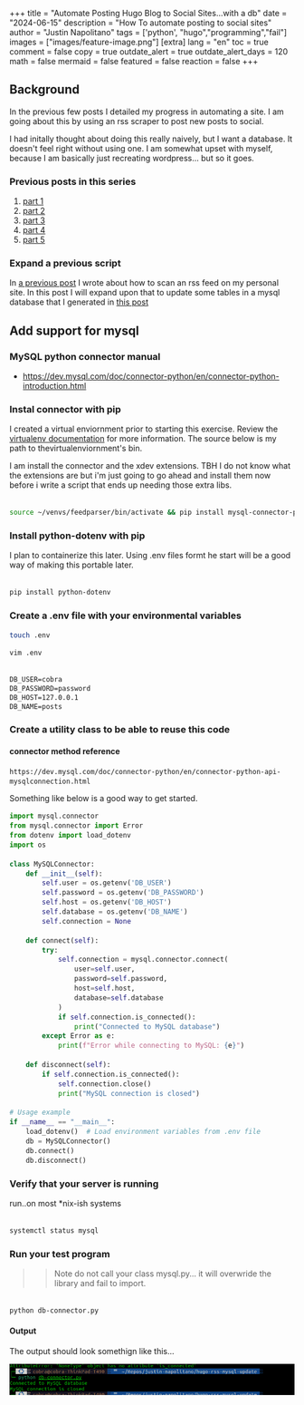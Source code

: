 +++
title =  "Automate Posting Hugo Blog to Social Sites...with a db"
date = "2024-06-15"
description = "How To automate posting to social sites"
author = "Justin Napolitano"
tags = ['python', "hugo","programming","fail"]
images = ["images/feature-image.png"]
[extra]
lang = "en"
toc = true
comment = false
copy = true
outdate_alert = true
outdate_alert_days = 120
math = false
mermaid = false
featured = false
reaction = false
+++


## Background

In the previous few posts I detailed my progress in automating a site.  I am going about this by using an rss scraper to post new posts to social. 

I had initally thought about doing this really naively, but I want a database. It doesn't feel right without using one. I am somewhat upset with myself, because I am basically just recreating wordpress... but so it goes. 

### Previous posts in this series

1. [part 1](https://jnapolitano.com/en/posts/hugo-social-publisher/)
2. [part 2](https://jnapolitano.com/en/posts/python-rss-reader/)
3. [part 3](https://jnapolitano.com/en/posts/mysql-install-buntu/)
4. [part 4](https://jnapolitano.com/en/posts/mysql-config/)
5. [part 5](https://jnapolitano.com/en/posts/hugo-rss-setup/)

### Expand a previous script

In [a previous post](https://jnapolitano.com/en/posts/python-rss-reader/) I wrote about how to scan an rss feed on my personal site. In this post I will expand upon that to update some tables in a mysql database that I generated in [this post](https://jnapolitano.com/en/posts/mysql-config/)

## Add support for mysql 

### MySQL python connector manual 

* https://dev.mysql.com/doc/connector-python/en/connector-python-introduction.html


### Instal connector with pip

I created a virtual enviornment prior to starting this exercise. Review the [virtualenv documentation](https://virtualenv.pypa.io/en/latest/) for more information.  The source below is my path to thevirtualenviornment's bin.  

I am install the connector and the xdev extensions. TBH I do not know what the extensions are but i'm just going to go ahead and install them now before i write a script that ends up needing those extra libs. 

```bash

source ~/venvs/feedparser/bin/activate && pip install mysql-connector-python && pip install mysqlx-connector-python

```

### Install python-dotenv with pip

I plan to containerize this later. Using .env files formt he start will be a good way of making this portable later.  

```bash 

pip install python-dotenv

```

### Create a .env file with your environmental variables

```bash 
touch .env
```

```bash
vim .env
```

```vim

DB_USER=cobra 
DB_PASSWORD=password
DB_HOST=127.0.0.1
DB_NAME=posts

```

### Create a utility class to be able to reuse this code

#### connector method reference

```https://dev.mysql.com/doc/connector-python/en/connector-python-api-mysqlconnection.html```

Something like below is a good way to get started. 

```python
import mysql.connector
from mysql.connector import Error
from dotenv import load_dotenv
import os

class MySQLConnector:
    def __init__(self):
        self.user = os.getenv('DB_USER')
        self.password = os.getenv('DB_PASSWORD')
        self.host = os.getenv('DB_HOST')
        self.database = os.getenv('DB_NAME')
        self.connection = None

    def connect(self):
        try:
            self.connection = mysql.connector.connect(
                user=self.user,
                password=self.password,
                host=self.host,
                database=self.database
            )
            if self.connection.is_connected():
                print("Connected to MySQL database")
        except Error as e:
            print(f"Error while connecting to MySQL: {e}")

    def disconnect(self):
        if self.connection.is_connected():
            self.connection.close()
            print("MySQL connection is closed")

# Usage example
if __name__ == "__main__":
    load_dotenv()  # Load environment variables from .env file
    db = MySQLConnector()
    db.connect()
    db.disconnect()

```

### Verify that your server is running 

run..on most *nix-ish systems


```bash

systemctl status mysql

```

### Run your test program

>> Note do not call your class mysql.py... it will overwride the library and fail to import. 

```bash

python db-connector.py

```

#### Output

The output should look somethign like this...

![successful-test](./images/test-output.png)


